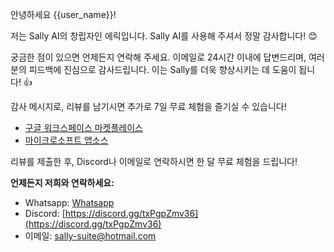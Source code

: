 안녕하세요 {{user_name}}!

저는 Sally AI의 창립자인 에릭입니다. Sally AI를 사용해 주셔서 정말 감사합니다! 😊

궁금한 점이 있으면 언제든지 연락해 주세요. 이메일로 24시간 이내에 답변드리며, 여러분의 피드백에 진심으로 감사드립니다. 이는 Sally를 더욱 향상시키는 데 도움이 됩니다! 👍

감사 메시지로, 리뷰를 남기시면 추가로 7일 무료 체험을 즐기실 수 있습니다!

- [구글 워크스페이스 마켓플레이스](https://workspace.google.com/u/0/marketplace/app/sally_suite/502322973058)
- [마이크로소프트 앱소스](https://appsource.microsoft.com/en-us/product/office/WA200006772?tab=Reviews)

리뷰를 제출한 후, Discord나 이메일로 연락하시면 한 달 무료 체험을 드립니다!

**언제든지 저희와 연락하세요:**

- Whatsapp: [Whatsapp](https://wa.me/8619066504137)
- Discord: [https://discord.gg/txPgpZmv36](https://discord.gg/txPgpZmv36)
- 이메일: [sally-suite@hotmail.com](mailto:sally-suite@hotmail.com)